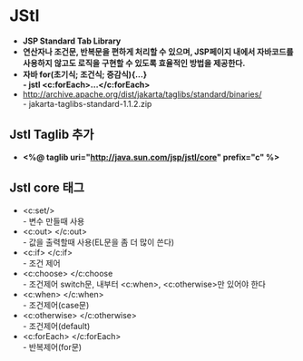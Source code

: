 # JStl

- **JSP Standard Tab Library**
- **연산자나 조건문, 반복문을 편하게 처리할 수 있으며, JSP페이지 내에서 자바코드를 사용하지 않고도 로직을 구현할 수 있도록 효율적인 방법을 제공한다.**
- **자바 for(초기식; 조건식; 증감식){...}<br> - jstl <c:forEach>...</c:forEach>**
- <http://archive.apache.org/dist/jakarta/taglibs/standard/binaries/><br>- jakarta-taglibs-standard-1.1.2.zip 

## Jstl Taglib 추가
- **<%@ taglib uri="http://java.sun.com/jsp/jstl/core" prefix="c" %>**

## Jstl core 태그
- <c:set/><br> - 변수 만들때 사용
- <c:out> </c:out><br> - 값을 출력할때 사용(EL문을 좀 더 많이 쓴다)
- <c:if> </c:if><br> - 조건 제어
- <c:choose> </c:choose<br> - 조건제어 switch문, 내부터 <c:when>, <c:otherwise>만 있어야 한다
- <c:when> </c:when><br> - 조건제어(case문)
- <c:otherwise> </c:otherwise><br> - 조건제어(default)
- <c:forEach> </c:forEach><br> - 반복제어(for문)